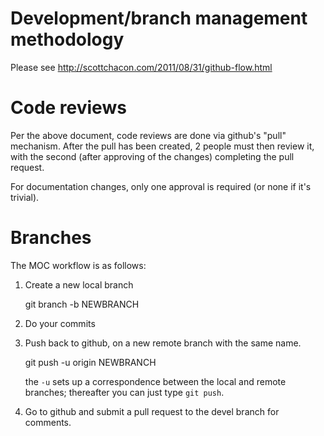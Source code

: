 # Development/branch management methodology
Please see http://scottchacon.com/2011/08/31/github-flow.html

# Code reviews
Per the above document, code reviews are done via github's "pull" mechanism. After the pull has been created, 2 people must then review it, with the second (after approving of the changes) completing the pull request.

For documentation changes, only one approval is required (or none if it's trivial).

# Branches
The MOC workflow is as follows:

1. Create a new local branch

	git branch -b NEWBRANCH

2. Do your commits
3. Push back to github, on a new remote branch with the same name.

	git push -u origin NEWBRANCH

   the `-u` sets up a correspondence between the local and remote
   branches; thereafter you can just type `git push`.

4. Go to github and submit a pull request to the devel branch for
   comments.

